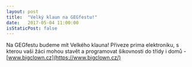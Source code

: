 ```yaml
---
layout: post
title:  "Velký klaun na GEGfestu!"
date:   2017-05-04 11:00:00
isStaticPost: false
---
```


Na GEGfestu budeme mít Velkého klauna! Přiveze prima elektroniku, s kterou vaši žáci mohou stavět a programovat šikovnosti do třídy i domů - 
[www.bigclown.cz](https://www.bigclown.cz/)
